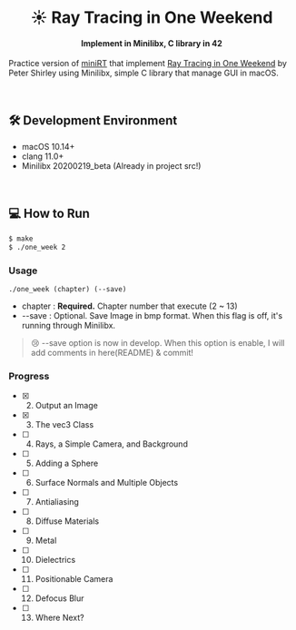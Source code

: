 <h1 align="center">☀ Ray Tracing in One Weekend</h1>
<h4 align="center">Implement in Minilibx, C library in 42</h4>

Practice version of [miniRT](https://github.com/cos18/miniRT) that implement [Ray Tracing in One Weekend](https://raytracing.github.io/books/RayTracingInOneWeekend.html) by Peter Shirley using Minilibx, simple C library that manage GUI in macOS.

<br>

## 🛠 Development Environment

- macOS 10.14+
- clang 11.0+
- Minilibx 20200219_beta (Already in project src!)

<br>

## 💻 How to Run

```bash
$ make
$ ./one_week 2
```

### Usage

`./one_week (chapter) (--save)`

- chapter : **Required.** Chapter number that execute (2 ~ 13)
- --save : Optional. Save Image in bmp format. When this flag is off, it's running through Minilibx.

> 😢 --save option is now in develop. When this option is enable, I will add comments in here(README) & commit!

### Progress

- [x] 2. Output an Image
- [x] 3. The vec3 Class
- [ ] 4. Rays, a Simple Camera, and Background
- [ ] 5. Adding a Sphere
- [ ] 6. Surface Normals and Multiple Objects
- [ ] 7. Antialiasing
- [ ] 8. Diffuse Materials
- [ ] 9. Metal
- [ ] 10. Dielectrics
- [ ] 11. Positionable Camera
- [ ] 12. Defocus Blur
- [ ] 13. Where Next?
